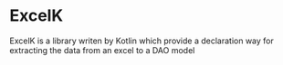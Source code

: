 # ExcelK
ExcelK is a library writen by Kotlin which provide a declaration way for extracting the data from an excel to a DAO model
